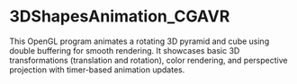 # 3DShapesAnimation_CGAVR
This OpenGL program animates a rotating 3D pyramid and cube using double buffering for smooth rendering. It showcases basic 3D transformations (translation and rotation), color rendering, and perspective projection with timer-based animation updates.
